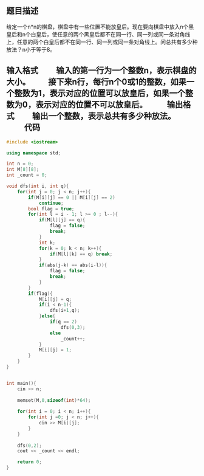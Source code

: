题目描述
----
   给定一个n*n的棋盘，棋盘中有一些位置不能放皇后。现在要向棋盘中放入n个黑皇后和n个白皇后，使任意的两个黑皇后都不在同一行、同一列或同一条对角线上，任意的两个白皇后都不在同一行、同一列或同一条对角线上。问总共有多少种放法？n小于等于8。

输入格式
　　输入的第一行为一个整数n，表示棋盘的大小。
　　接下来n行，每行n个0或1的整数，如果一个整数为1，表示对应的位置可以放皇后，如果一个整数为0，表示对应的位置不可以放皇后。
　　
输出格式
　　输出一个整数，表示总共有多少种放法。
　　
代码
----
```cpp
#include <iostream>

using namespace std;

int n = 0;
int M[8][8];
int _count = 0;

void dfs(int i, int q){
    for(int j = 0; j < n; j++){
        if(M[i][j] == 0 || M[i][j] == 2)
            continue;
        bool flag = true;
        for(int l = i - 1; l >= 0 ; l--){
            if(M[l][j] == q){
                flag = false;
                break;
            }
            int k;
            for(k = 0; k < n; k++){
                if(M[l][k] == q) break;
            }
            if(abs(j-k) == abs(i-l)){
                flag = false;
                break;
            }
        }
        if(flag){
            M[i][j] = q;
            if(i < n-1){
                dfs(i+1,q);
            }else{
                if(q == 2)
                    dfs(0,3);
                else
                    _count++;
            }
            M[i][j] = 1;
        }
    }
}


int main(){
    cin >> n;
    
    memset(M,0,sizeof(int)*64);
    
    for(int i = 0; i < n; i++){
        for(int j =0; j < n; j++){
            cin >> M[i][j];
        }
    }
    
    dfs(0,2);
    cout << _count << endl;

    return 0;
}
```




